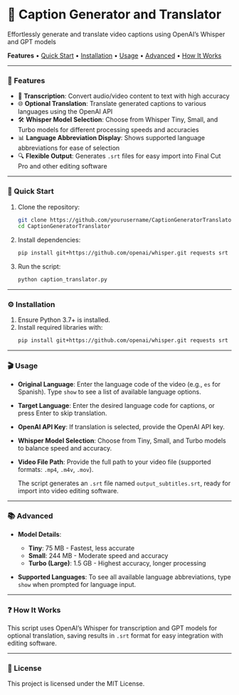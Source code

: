 
# 📝 Caption Generator and Translator

Effortlessly generate and translate video captions using OpenAI’s Whisper and GPT models

**Features** • [Quick Start](#quick-start) • [Installation](#installation) • [Usage](#usage) • [Advanced](#advanced) • [How It Works](#how-it-works)

---

### 🚀 Features

- 🎯 **Transcription**: Convert audio/video content to text with high accuracy
- 🌐 **Optional Translation**: Translate generated captions to various languages using the OpenAI API
- 🛠️ **Whisper Model Selection**: Choose from Whisper Tiny, Small, and Turbo models for different processing speeds and accuracies
- 📊 **Language Abbreviation Display**: Shows supported language abbreviations for ease of selection
- 🔍 **Flexible Output**: Generates `.srt` files for easy import into Final Cut Pro and other editing software

---

### 📖 Quick Start

1. Clone the repository:
   ```bash
   git clone https://github.com/yourusername/CaptionGeneratorTranslator.git
   cd CaptionGeneratorTranslator
   ```
2. Install dependencies:
   ```bash
   pip install git+https://github.com/openai/whisper.git requests srt
   ```
3. Run the script:
   ```bash
   python caption_translator.py
   ```

---

### ⚙️ Installation

1. Ensure Python 3.7+ is installed.
2. Install required libraries with:
   ```bash
   pip install git+https://github.com/openai/whisper.git requests srt
   ```

---

### 🎬 Usage

- **Original Language**: Enter the language code of the video (e.g., `es` for Spanish). Type `show` to see a list of available language options.
- **Target Language**: Enter the desired language code for captions, or press Enter to skip translation.
- **OpenAI API Key**: If translation is selected, provide the OpenAI API key.
- **Whisper Model Selection**: Choose from Tiny, Small, and Turbo models to balance speed and accuracy.
- **Video File Path**: Provide the full path to your video file (supported formats: `.mp4`, `.m4v`, `.mov`).

   The script generates an `.srt` file named `output_subtitles.srt`, ready for import into video editing software.

---

### 📚 Advanced

- **Model Details**:
   - **Tiny**: 75 MB - Fastest, less accurate
   - **Small**: 244 MB - Moderate speed and accuracy
   - **Turbo (Large)**: 1.5 GB - Highest accuracy, longer processing

- **Supported Languages**: To see all available language abbreviations, type `show` when prompted for language input.

---

### ❓ How It Works

This script uses OpenAI’s Whisper for transcription and GPT models for optional translation, saving results in `.srt` format for easy integration with editing software.

---

### 📜 License

This project is licensed under the MIT License.

